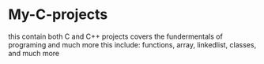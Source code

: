 # My-C-projects
this contain both C and C++ projects 
covers the fundermentals of programing and much more
this include:
functions,
array,
linkedlist,
classes,
and much more
